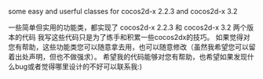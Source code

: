 some easy and userful classes for cocos2d-x 2.2.3 and cocos2d-x 3.2


一些简单但实用的功能类，都实现了 cocos2d-x 2.2.3 和 cocos2d-x 3.2 两个版本的代码
我写这些代码只是为了练手和积累一些cocos2dx的技巧。
如果觉得对您有帮助，这些功能类您可以随意拿去用，也可以随意修改（虽然我希望您可以留着出处声明，但也不做强求）。
希望我的代码能够对您有帮助，也希望如果发现什么bug或者觉得哪里设计的不好可以联系我:)
